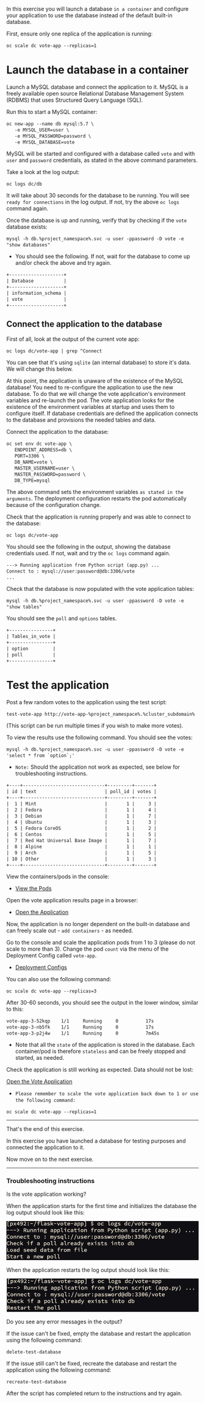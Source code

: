 In this exercise you will launch a database ``in a container`` and configure your application to use the database instead of the default built-in database.

First, ensure only one replica of the application is running:

```execute
oc scale dc vote-app --replicas=1
```

# Launch the database in a container

Launch a MySQL database and connect the application to it.  MySQL is a freely available open source Relational Database Management System (RDBMS) that uses Structured Query Language (SQL). 

Run this to start a MySQL container:

```execute
oc new-app --name db mysql:5.7 \
   -e MYSQL_USER=user \
   -e MYSQL_PASSWORD=password \
   -e MYSQL_DATABASE=vote 
```

MySQL will be started and configured with a database called ``vote`` and with ``user`` and `password` credentials, as stated in the above command parameters. 

Take a look at the log output:

```execute
oc logs dc/db
```

It will take about 30 seconds for the database to be running.  You will see `ready for connections` in the log output.  If not, try the above ``oc logs`` command again. 

Once the database is up and running, verify that by checking if the ``vote`` database exists:

```execute
mysql -h db.%project_namespace%.svc -u user -ppassword -D vote -e "show databases"
```

- You should see the following.  If not, wait for the database to come up and/or check the above and try again. 

```
+--------------------+
| Database           |
+--------------------+
| information_schema |
| vote               |
+--------------------+
```

## Connect the application to the database 

First of all, look at the output of the current vote app:

```execute
oc logs dc/vote-app | grep ^Connect 
```

You can see that it's using ``sqlite`` (an internal database) to store it's data.  We will change this below. 

At this point, the application is unaware of the existence of the MySQL database!  You need to re-configure the application to use the new database. 
To do that we will change the vote application's environment variables and re-launch the pod.  The vote application looks for the existence of the environment variables at startup and uses them to configure itself.  If database credentials are defined the application connects to the database and provisions the needed tables and data. 

Connect the application to the database:

```execute
oc set env dc vote-app \
   ENDPOINT_ADDRESS=db \
   PORT=3306 \
   DB_NAME=vote \
   MASTER_USERNAME=user \
   MASTER_PASSWORD=password \
   DB_TYPE=mysql
```

The above command sets the environment variables `as stated in the arguments`. The deployment configuration restarts the pod automatically because of the configuration change.

Check that the application is running properly and was able to connect to the database:

```execute
oc logs dc/vote-app 
```

You should see the following in the output, showing the database credentials used.  If not, wait and try the ``oc logs`` command again.

```
---> Running application from Python script (app.py) ...
Connect to : mysql://user:password@db:3306/vote
...
```

Check that the database is now populated with the vote application tables:

<!--
POD=`oc get pods --selector app=workspace -o jsonpath='{.items[?(@.status.phase=="Running")].metadata.name}'`; echo $POD

kubectl get pods --field-selector=status.phase=Running -o name
-->

```execute
mysql -h db.%project_namespace%.svc -u user -ppassword -D vote -e "show tables"
```

You should see the  ``poll`` and ``options`` tables. 

```
+----------------+
| Tables_in_vote |
+----------------+
| option         |
| poll           |
+----------------+
```


<!--
```
POD=`oc get pods --selector app=workspace -o jsonpath='{.items[?(@.status.phase=="Running")].metadata.name}'`; echo $POD
```
-->

# Test the application 

Post a few random votes to the application using the test script:

```execute 
test-vote-app http://vote-app-%project_namespace%.%cluster_subdomain%
```
(This script can be run multiple times if you wish to make more votes).

To view the results use the following command. You should see the votes:

<!--
```execute 
curl -s http://vote-app-%project_namespace%.%cluster_subdomain%/results.html | grep "data: \["
```
-->

```execute
mysql -h db.%project_namespace%.svc -u user -ppassword -D vote -e 'select * from `option`;'
```

  - ``Note:`` Should the application not work as expected, see below for troubleshooting instructions. 

```
+----+------------------------------+---------+-------+
| id | text                         | poll_id | votes |
+----+------------------------------+---------+-------+
|  1 | Mint                         |       1 |     3 |
|  2 | Fedora                       |       1 |     4 |
|  3 | Debian                       |       1 |     7 |
|  4 | Ubuntu                       |       1 |     3 |
|  5 | Fedora CoreOS                |       1 |     2 |
|  6 | Centos                       |       1 |     5 |
|  7 | Red Hat Universal Base Image |       1 |     7 |
|  8 | Alpine                       |       1 |     1 |
|  9 | Arch                         |       1 |     5 |
| 10 | Other                        |       1 |     3 |
+----+------------------------------+---------+-------+
```

View the containers/pods in the console:

* [View the Pods](%console_url%/k8s/ns/%project_namespace%/pods) 

Open the vote application results page in a browser: 

* [Open the Application](http://vote-app-%project_namespace%.%cluster_subdomain%/results.html) 



Now, the application is no longer dependent on the built-in database and can freely scale out - `add containers` - as needed. 

Go to the console and scale the application pods from 1 to 3 (please do not scale to more than 3).  Change the pod ``count`` via the menu of the Deployment Config called ``vote-app``. 

* [Deployment Configs](%console_url%/k8s/ns/%project_namespace%/deploymentconfigs)

You can also use the following command:

```execute
oc scale dc vote-app --replicas=3
```

After 30-60 seconds, you should see the output in the lower window, similar to this:

```
vote-app-3-52kqp    1/1     Running     0          17s
vote-app-3-nb5fk    1/1     Running     0          17s
vote-app-3-p2j4w    1/1     Running     0          7m45s
```

- Note that all the `state` of the application is stored in the database. Each container/pod is therefore `stateless` and can be freely stopped and started, as needed. 

Check the application is still working as expected.  Data should not be lost: 

[Open the Vote Application](http://vote-app-%project_namespace%.%cluster_subdomain%/results.html) 

 - ``Please remember to scale the vote application back down to 1 or use the following command:``

```execute
oc scale dc vote-app --replicas=1
```

---
That's the end of this exercise.

In this exercise you have launched a database for testing purposes and connected the application to it.  

Now move on to the next exercise. 

---
### Troubleshooting instructions

Is the vote application working? 

When the application starts for the first time and initializes the database the log output should look like this:

![log output 1](images/vote-app-start-1.png)

When the application restarts the log output should look like this:

![log output 1](images/vote-app-start-2.png)

Do you see any error messages in the output? 

If the issue can't be fixed, empty the database and restart the application using the following command: 

```execute 
delete-test-database
```

If the issue still can't be fixed, recreate the database and restart the application using the following command: 

```execute 
recreate-test-database
```

After the script has completed return to the instructions and try again.

<!-- drop table `option`;  delete from `option`;  -->
